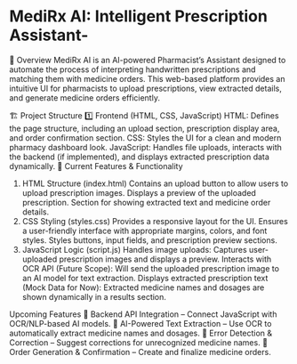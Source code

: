 # MediRx AI: Intelligent Prescription Assistant-
📌 Overview
MediRx AI is an AI-powered Pharmacist’s Assistant designed to automate the process of interpreting handwritten prescriptions and matching them with medicine orders. This web-based platform provides an intuitive UI for pharmacists to upload prescriptions, view extracted details, and generate medicine orders efficiently.

🏗️ Project Structure
1️⃣ Frontend (HTML, CSS, JavaScript)
HTML: Defines the page structure, including an upload section, prescription display area, and order confirmation section.
CSS: Styles the UI for a clean and modern pharmacy dashboard look.
JavaScript: Handles file uploads, interacts with the backend (if implemented), and displays extracted prescription data dynamically.
🔧 Current Features & Functionality
1. HTML Structure (index.html)
Contains an upload button to allow users to upload prescription images.
Displays a preview of the uploaded prescription.
Section for showing extracted text and medicine order details.
2. CSS Styling (styles.css)
Provides a responsive layout for the UI.
Ensures a user-friendly interface with appropriate margins, colors, and font styles.
Styles buttons, input fields, and prescription preview sections.
3. JavaScript Logic (script.js)
Handles image uploads:
Captures user-uploaded prescription images and displays a preview.
Interacts with OCR API (Future Scope):
Will send the uploaded prescription image to an AI model for text extraction.
Displays extracted prescription text (Mock Data for Now):
Extracted medicine names and dosages are shown dynamically in a results section.

Upcoming Features
🔹 Backend API Integration – Connect JavaScript with OCR/NLP-based AI models.
🔹 AI-Powered Text Extraction – Use OCR to automatically extract medicine names and dosages.
🔹 Error Detection & Correction – Suggest corrections for unrecognized medicine names.
🔹 Order Generation & Confirmation – Create and finalize medicine orders.
